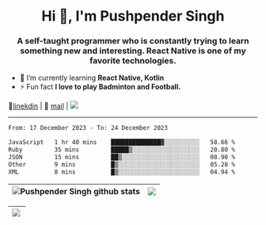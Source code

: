 <h1 align="center">Hi 👋, I'm Pushpender Singh</h1>
<h3 align="center">A self-taught programmer who is constantly trying to learn something new and interesting. React Native is one of my favorite technologies.</h3>

- 🌱 I’m currently learning **React Native, Kotlin**
- ⚡ Fun fact **I love to play Badminton and Football.**

👔[linekdin](https://www.linkedin.com/in/pushpender-singh-240061202/) | 📧 [mail](mailto:pushpendersingh694@gmail.com) | ![](https://komarev.com/ghpvc/?username=pushpender-singh-ap&color=blue)


---

<!--START_SECTION:waka-->

```txt
From: 17 December 2023 - To: 24 December 2023

JavaScript   1 hr 40 mins    ██████████████▓░░░░░░░░░░   58.66 %
Ruby         35 mins         █████▒░░░░░░░░░░░░░░░░░░░   20.80 %
JSON         15 mins         ██▒░░░░░░░░░░░░░░░░░░░░░░   08.90 %
Other        9 mins          █▒░░░░░░░░░░░░░░░░░░░░░░░   05.28 %
XML          8 mins          █▒░░░░░░░░░░░░░░░░░░░░░░░   04.94 %
```

<!--END_SECTION:waka-->

| <a><img align="center" src="https://github-readme-stats-iota-ecru-15.vercel.app/api?username=pushpender-singh-ap&show_icons=true&include_all_commits=true&theme=buefy&hide_border=true" alt="Pushpender Singh github stats" /></a> | <a><img align="center" src="https://github-readme-stats-iota-ecru-15.vercel.app/api/top-langs/?username=pushpender-singh-ap&layout=compact&theme=buefy&hide_border=true" /></a> |
| ------------- | ------------- |

| <a> <img align="left" src="https://github-readme-streak-stats.herokuapp.com/?user=pushpender-singh-ap" /></br> </a> |
| ------------- |
